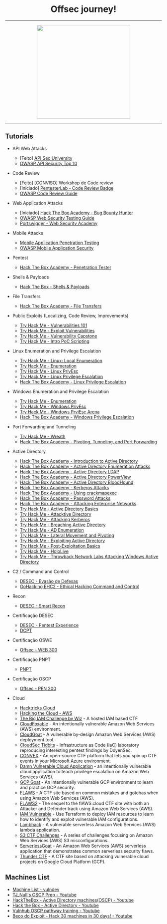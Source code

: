 <h1 align=center> Offsec journey!</h2>

---

<p align="center">
  <a href="https://github.com/zEduardofaria/roadmap-2023">
    <img height=300 src="https://cdn.epicstream.com/images/ncavvykf/epicstream/7e1375bdb576bff304b4c5876f1dfad911d050e9-1400x700.jpg" />
  </a>
</p>

---

## Tutorials

- API Web Attacks
  - [Feito] [API Sec University](https://www.apisecuniversity.com/courses/api-penetration-testing)
  - [OWASP API Security Top 10](https://university.apisec.ai/products/owasp-api-security-top-10-and-beyond)

- Code Review
  - [Feito] [CONVISO] Workshop de Code review
  - [Iniciado] [PentesterLab - Code Review Badge](https://pentesterlab.com/badges/codereview)
  - [OWASP Code Review Guide](https://owasp.org/www-project-code-review-guide/)

- Web Application Attacks
  - [Iniciado] [Hack The Box Academy - Bug Bounty Hunter](https://academy.hackthebox.com/path/preview/bug-bounty-hunter)
  - [OWASP Web Security Testing Guide](https://owasp.org/www-project-web-security-testing-guide/)
  - [Portswigger - Web Security Academy](https://portswigger.net/web-security/all-topics)

- Mobile Attacks
  - [Mobile Application Penetration Testing](https://academy.tcm-sec.com/p/mobile-application-penetration-testing)
  - [OWASP Mobile Application Security](https://owasp.org/www-project-mobile-app-security/)

- Pentest
  - [Hack The Box Academy - Penetration Tester](https://academy.hackthebox.com/path/preview/penetration-tester)
  
- Shells & Payloads
  - [Hack The Box - Shells & Payloads](https://academy.hackthebox.com/course/preview/shells--payloads)

- File Transfers
  - [Hack The Box Academy - File Transfers](https://academy.hackthebox.com/course/preview/file-transfers)
  
- Public Exploits (Localizing, Code Review, Improvements)
  - [Try Hack Me - Vulnerabilities 101](https://tryhackme.com/jr/vulnerabilities101)
  - [Try Hack Me - Exploit Vulnerabilities](https://tryhackme.com/jr/exploitingavulnerabilityv2)
  - [Try Hack Me - Vulnerability Capstone](https://tryhackme.com/jr/vulnerabilitycapstone)
  - [Try Hack Me - Intro PoC Scripting](https://tryhackme.com/room/intropocscripting)

- Linux Enumeration and Privilege Escalation
  - [Try Hack Me - Linux: Local Enumeration](https://tryhackme.com/room/lle)
  - [Try Hack Me - Enumeration](https://tryhackme.com/room/enumerationpe)
  - [Try Hack Me - Linux PrivEsc](https://tryhackme.com/room/linuxprivesc) 
  - [Try Hack Me - Linux Privilege Escalation](https://tryhackme.com/room/linprivesc)  
  - [Hack The Box Academy - Linux Privilege Escalation](https://academy.hackthebox.com/course/preview/linux-privilege-escalation) 
  
- Windows Enumeration and Privilege Escalation
  - [Try Hack Me - Enumeration](https://tryhackme.com/room/enumerationpe)
  - [Try Hack Me - Windows PrivEsc](https://tryhackme.com/room/windows10privesc)
  - [Try Hack Me - Windows PrviEsc Arena](https://tryhackme.com/room/windowsprivesc20)
  - [Hack The Box Academy - Windows Privilege Escalation](https://academy.hackthebox.com/course/preview/windows-privilege-escalation)

- Port Forwarding and Tunneling
  - [Try Hack Me - Wreath](https://tryhackme.com/room/wreath)
  - [Hack The Box Academy - Pivoting, Tunneling, and Port Forwarding](https://academy.hackthebox.com/course/preview/pivoting-tunneling-and-port-forwarding)
  
- Active Directory
  - [Hack The Box Academy - Introduction to Active Directory](https://academy.hackthebox.com/course/preview/introduction-to-active-directory)
  - [Hack The Box Academy - Active Directory Enumeration Attacks](https://academy.hackthebox.com/course/preview/active-directory-enumeration--attacks)
  - [Hack The Box Academy - Active Directory LDAP](https://academy.hackthebox.com/course/preview/active-directory-ldap)
  - [Hack The Box Academy - Active Directory PowerView](https://academy.hackthebox.com/course/preview/active-directory-powerview)
  - [Hack The Box Academy - Active Directory BloodHound](https://academy.hackthebox.com/course/preview/active-directory-bloodhound)
  - [Hack The Box Academy - Kerberos Attacks](https://academy.hackthebox.com/course/preview/kerberos-attacks)
  - [Hack The Box Academy - Using crackmapexec](https://academy.hackthebox.com/course/preview/using-crackmapexec)
  - [Hack The Box Academy - Password Attacks](https://academy.hackthebox.com/course/preview/password-attacks)
  - [Hack The Box Academy - Attacking Enterprise Networks](https://academy.hackthebox.com/course/preview/attacking-enterprise-networks)
  - [Try Hack Me - Active Directory Basics](https://tryhackme.com/room/winadbasics)
  - [Try Hack Me - Attacktive Directory](https://tryhackme.com/room/attacktivedirectory)
  - [Try Hack Me - Attacking Kerberos](https://tryhackme.com/room/attackingkerberos)
  - [Try Hack Me - Breaching Active Directory](https://tryhackme.com/room/breachingad)
  - [Try Hack Me - AD Enumeration](https://tryhackme.com/room/adenumeration)
  - [Try Hack Me - Lateral Movement and Pivoting](https://tryhackme.com/jr/lateralmovementandpivoting)
  - [Try Hack Me - Exploiting Active Directory](https://tryhackme.com/room/exploitingad)
  - [Try Hack Me - Post-Exploitation Basics](https://tryhackme.com/room/postexploit)
  - [Try Hack Me - HoloLive](https://tryhackme.com/room/hololive)
  - [Try Hack Me - Throwback Network Labs Attacking Windows Active Directory](https://tryhackme.com/network/throwback)
    
- C2 / Command and Control
  - [DESEC - Evasão de Defesas](https://desecsecurity.com/curso/evasao-defesas)
  - [GoHacking EHC2 - Ethical Hacking Command and Control](https://www.youtube.com/watch?v=bUqu8fh7xUg)
 
- Recon
  - [DESEC - Smart Recon](https://desecsecurity.com/curso/smart-recon)

- Certificação DESEC
  - [DESEC - Pentest Experience](https://desecsecurity.com/curso/pentest-experience)
  - [DCPT](https://desecsecurity.com)

- Certificação OSWE
  - [Offsec - WEB 300](https://www.offsec.com/courses/web-300/)

- Certificação PNPT
  - [PNPT](https://certifications.tcm-sec.com/pnpt/)

- Certificação OSCP
  - [Offsec - PEN 200](https://www.offsec.com/courses/pen-200/)

- Cloud
  - [Hacktricks Cloud](https://cloud.hacktricks.xyz/v/pt-cloud/welcome/readme)
  - [Hacking the Cloud - AWS](https://hackingthe.cloud/aws/general-knowledge/aws_organizations_defaults/)
  - [The Big IAM Challenge by Wiz](https://bigiamchallenge.com/challenge/1) - A hosted IAM based CTF 
  - [CloudFoxable](https://github.com/BishopFox/cloudfoxable) - An intentionally vulnerable Amazon Web Services (AWS) environment.
  - [CloudGoat](https://github.com/RhinoSecurityLabs/cloudgoat) - A vulnerable by-design Amazon Web Services (AWS) deployment tool.
  - [CloudSec Tidbits](https://github.com/doyensec/cloudsec-tidbits/) - Infrastructure as Code (IaC) laboratory reproducing interesting pentest findings by DoyenSec.
  - [CONVEX](https://github.com/Azure/CONVEX) - An open-source CTF platform that lets you spin up CTF events in your Microsoft Azure environment.
  - [Damn Vulnerable Cloud Application](https://github.com/m6a-UdS/dvca) - an intentionally vulnerable cloud application to teach privilege escalation on Amazon Web Services (AWS).
  - [GCP Goat](https://gcpgoat.joshuajebaraj.com/index.html) - An intentionally vulnerable GCP environment to learn and practice GCP security.
  - [FLAWS](http://flaws.cloud/) - A CTF site based on common mistakes and gotchas when using Amazon Web Services (AWS).
  - [FLAWS2](http://flaws2.cloud/) - The sequel to the flAWS.cloud CTF site with both an Attacker and Defender track using Amazon Web Services (AWS).
  - [IAM Vulnerable](https://github.com/BishopFox/iam-vulnerable) - Use Terraform to deploy IAM resources to learn how to identify and exploit vulnerable IAM configurations.
  - [Lambhack](https://github.com/wickett/lambhack) - A vulnerable serverless Amazon Web Services (AWS) lambda application.
  - [S3 CTF Challenges](https://n0j.github.io/2017/10/02/aws-s3-ctf.html) - A series of challenges focusing on Amazon Web Services (AWS) S3 misconfigurations.
  - [ServerlessGoat](https://github.com/OWASP/Serverless-Goat) - An Amazon Web Services (AWS) serverless application that demonstrates common serverless security flaws.
  - [Thunder CTF](https://thunder-ctf.cloud/) - A CTF site based on attacking vulnerable cloud projects on Google Cloud Platform (GCP).

## Machines List
- [Machine List - vulndev](https://vulndev.io/machine-list/)  
- [TJ_Null's OSCP Prep - Youtube](https://www.youtube.com/watch?v=2DqdPcbYcy8&list=PLidcsTyj9JXK-fnabFLVEvHinQ14Jy5tf)  
- [HackTheBox - Active Directory machines(OSCP) - Youtube](https://www.youtube.com/watch?v=jUc1J31DNdw&list=PLIU37Kps3dWApq77TnChQ52clmau8DfZA)  
- [Hack the Box - Active Directory - Youtube](https://www.youtube.com/watch?v=H9FcE_FMZio&list=PLrmSJpHp5WGg4sUndkYBg8B5qO2COSxS4)  
- [Vulnhub OSCP pathway training - Youtube](https://www.youtube.com/watch?v=LRO9KIDv_DQ&list=PLV_npv_S1L938Gal4XNiUfmHjUFNLq4rc)  
- [Beco do Exploit - Hack 30 machines in 30 days! - Youtube](https://www.youtube.com/watch?v=xnCS8fYfrjs&list=PLHBDBcFA_l_WBcUJWf8cp5BaPsUkquRQU)  
